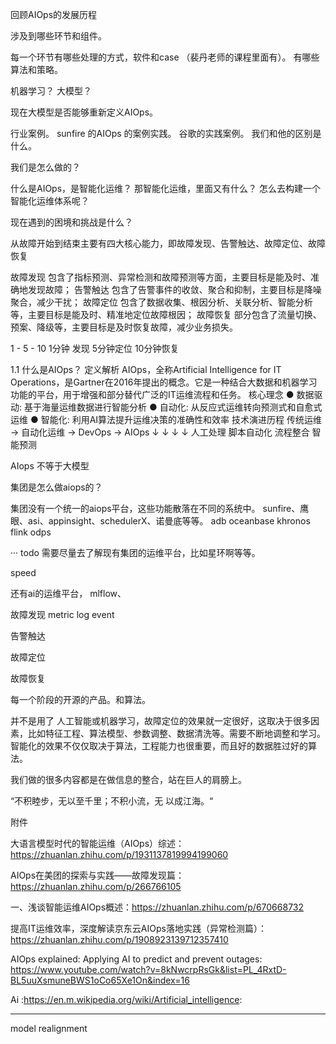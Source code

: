 回顾AIOps的发展历程

涉及到哪些环节和组件。

每一个环节有哪些处理的方式，软件和case （裴丹老师的课程里面有）。 有哪些算法和策略。


机器学习？ 大模型？

现在大模型是否能够重新定义AIOps。 

行业案例。
sunfire 的AIOps 的案例实践。
谷歌的实践案例。 我们和他的区别是什么。


我们是怎么做的？



什么是AIOps，是智能化运维？ 那智能化运维，里面又有什么？ 怎么去构建一个智能化运维体系呢？

现在遇到的困境和挑战是什么？


从故障开始到结束主要有四大核心能力，即故障发现、告警触达、故障定位、故障恢复


故障发现 包含了指标预测、异常检测和故障预测等方面，主要目标是能及时、准确地发现故障；
告警触达 包含了告警事件的收敛、聚合和抑制，主要目标是降噪聚合，减少干扰；
故障定位 包含了数据收集、根因分析、关联分析、智能分析等，主要目标是能及时、精准地定位故障根因；
故障恢复 部分包含了流量切换、预案、降级等，主要目标是及时恢复故障，减少业务损失。


1 - 5 - 10
1分钟 发现 5分钟定位 10分钟恢复



1.1 什么是AIOps？
定义解析
AIOps，全称Artificial Intelligence for IT Operations，是Gartner在2016年提出的概念。它是一种结合大数据和机器学习功能的平台，用于增强和部分替代广泛的IT运维流程和任务。
核心理念
● 数据驱动: 基于海量运维数据进行智能分析
● 自动化: 从反应式运维转向预测式和自愈式运维
● 智能化: 利用AI算法提升运维决策的准确性和效率
技术演进历程
传统运维 → 自动化运维 → DevOps → AIOps
   ↓           ↓          ↓       ↓
人工处理    脚本自动化   流程整合  智能预测

AIops 不等于大模型


集团是怎么做aiops的？
 
 集团没有一个统一的aiops平台，这些功能散落在不同的系统中。
 sunfire、鹰眼、asi、appinsight、schedulerX、诺曼底等等。 adb oceanbase khronos flink odps
 


 ··· todo 需要尽量去了解现有集团的运维平台，比如星环啊等等。

speed

 还有ai的运维平台， mlflow、

故障发现 metric log event 

告警触达

故障定位

故障恢复

每一个阶段的开源的产品。和算法。



并不是用了 人工智能或机器学习，故障定位的效果就一定很好，这取决于很多因素，比如特征工程、算法模型、参数调整、数据清洗等。需要不断地调整和学习。智能化的效果不仅仅取决于算法，工程能力也很重要，而且好的数据胜过好的算法。

我们做的很多内容都是在做信息的整合，站在巨人的肩膀上。

“不积睦步，无以至千里；不积小流，无 以成江海。“





附件

大语言模型时代的智能运维（AIOps）综述：https://zhuanlan.zhihu.com/p/1931137819994199060

AIOps在美团的探索与实践——故障发现篇：https://zhuanlan.zhihu.com/p/266766105

一、浅谈智能运维AIOps概述：https://zhuanlan.zhihu.com/p/670668732

提高IT运维效率，深度解读京东云AIOps落地实践（异常检测篇）： https://zhuanlan.zhihu.com/p/1908923139712357410

AIOps explained: Applying AI to predict and prevent outages: https://www.youtube.com/watch?v=8kNwcrpRsGk&list=PL_4RxtD-BL5uuXsmuneBWS1oCo65Xe1On&index=16


Ai :https://en.m.wikipedia.org/wiki/Artificial_intelligence:

----
model realignment